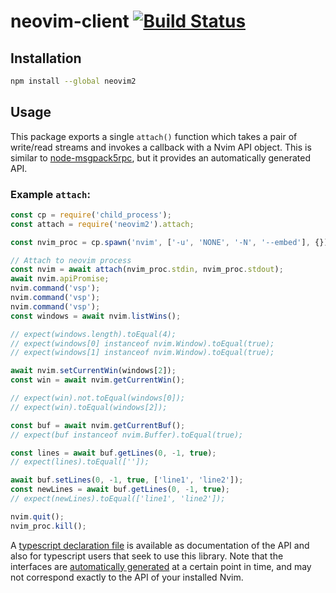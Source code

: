 # neovim-client [![Build Status](https://travis-ci.org/billyvg/node-client.png)](https://travis-ci.org/billyvg/node-client)

## Installation

```sh
npm install --global neovim2
```

## Usage

This package exports a single `attach()` function which takes a pair of
write/read streams and invokes a callback with a Nvim API object. This is
similar to [node-msgpack5rpc](https://github.com/tarruda/node-msgpack5rpc), but
it provides an automatically generated API.

### Example `attach`:

```js
const cp = require('child_process');
const attach = require('neovim2').attach;

const nvim_proc = cp.spawn('nvim', ['-u', 'NONE', '-N', '--embed'], {});

// Attach to neovim process
const nvim = await attach(nvim_proc.stdin, nvim_proc.stdout);
await nvim.apiPromise;
nvim.command('vsp');
nvim.command('vsp');
nvim.command('vsp');
const windows = await nvim.listWins();

// expect(windows.length).toEqual(4);
// expect(windows[0] instanceof nvim.Window).toEqual(true);
// expect(windows[1] instanceof nvim.Window).toEqual(true);

await nvim.setCurrentWin(windows[2]);
const win = await nvim.getCurrentWin();

// expect(win).not.toEqual(windows[0]);
// expect(win).toEqual(windows[2]);

const buf = await nvim.getCurrentBuf();
// expect(buf instanceof nvim.Buffer).toEqual(true);

const lines = await buf.getLines(0, -1, true);
// expect(lines).toEqual(['']);

await buf.setLines(0, -1, true, ['line1', 'line2']);
const newLines = await buf.getLines(0, -1, true);
// expect(newLines).toEqual(['line1', 'line2']);

nvim.quit();
nvim_proc.kill();
```

A [typescript declaration file](index.d.ts) is available as documentation of the
API and also for typescript users that seek to use this library. Note that the
interfaces are [automatically generated](generate-typescript-interfaces.js) at a
certain point in time, and may not correspond exactly to the API of your
installed Nvim.

